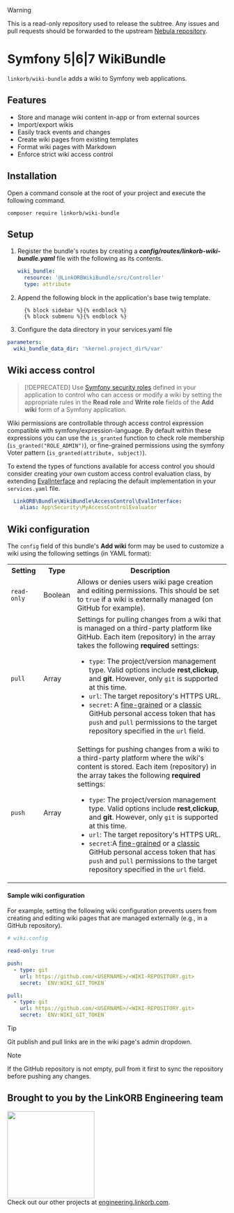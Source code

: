 > [!WARNING]
> This is a read-only repository used to release the subtree. Any issues and pull requests should be forwarded to the
> upstream [Nebula repository](https://github.com/linkorb/nebula).

# Symfony 5|6|7 WikiBundle

`linkorb/wiki-bundle` adds a wiki to Symfony web applications.

## Features

- Store and manage wiki content in-app or from external sources
- Import/export wikis
- Easily track events and changes
- Create wiki pages from existing templates
- Format wiki pages with Markdown
- Enforce strict wiki access control

## Installation

Open a command console at the root of your project and execute the
following command.

```console
composer require linkorb/wiki-bundle
```

## Setup

1. Register the bundle's routes by creating a ***config/routes/linkorb-wiki-bundle.yaml*** file with the following as its contents.

    ```yaml
    wiki_bundle:
      resource: '@LinkORBWikiBundle/src/Controller'
      type: attribute
    ```

2. Append the following block in the application's base twig template.

    ```twig
      {% block sidebar %}{% endblock %}
      {% block submenu %}{% endblock %}
    ```

4. Configure the data directory in your services.yaml file

```yaml
parameters:
  wiki_bundle_data_dir: '%kernel.project_dir%/var'
```

## Wiki access control

> [!DEPRECATED]
Use [Symfony security roles](https://symfony.com/doc/current/security.html#roles) defined in your application to control who can access or modify a wiki by setting the appropriate rules in the **Read role** and **Write role** fields of the **Add wiki** form of a Symfony application.

Wiki permissions are controllable through access control expression compatible with symfony/expression-language.
By default within these expressions you can use the `is_granted` function to check role membership (`is_granted("ROLE_ADMIN")`),
or fine-grained permissions using the symfony Voter pattern (`is_granted(attribute, subject)`).

To extend the types of functions available for access control you should consider creating your own custom access
control evaluation class, by extending [EvalInterface](./src/AccessControl/EvalInterface.php) and replacing the
default implementation in your `services.yaml` file.

```yaml
  LinkORB\Bundle\WikiBundle\AccessControl\EvalInterface:
    alias: App\Security\MyAccessControlEvaluator
```

## Wiki configuration

The `config` field of this bundle's **Add wiki** form may be used to customize a wiki using the following settings (in YAML format):


<table>
  <tr>
    <th>Setting</th>
    <th>Type</th>
    <th>Description</th>
  </tr>

  <tr>
    <td><code>read-only</code></td>
    <td>Boolean</td>
    <td>Allows or denies users wiki page creation and editing permissions. This should be set to <code>true</code> if a wiki is externally managed (on GitHub for example).</td>
  </tr>

  <tr>
    <td><code>pull</code>
    <td>Array</td>
    <td>
      Settings for pulling changes from a wiki that is managed on a third-party platform like GitHub. Each item (repository) in the array takes the following <strong>required</strong> settings:
      <ul>
        <li><code>type</code>: The project/version management type. Valid options include <strong>rest</strong>,<strong>clickup</strong>, and <strong>git</strong>. However, only <code>git</code> is supported at this time.</li>
        <li><code>url</code>: The target repository's HTTPS URL.</li>
        <li><code>secret</code>: A <a href="https://github.com/settings/personal-access-tokens">fine-grained</a> or a <a href="https://github.com/settings/personal-access-tokens">classic</a> GitHub personal access token that has <code>push</code> and <code>pull</code> permissions to the target repository specified in the <code>url</code> field.
        </li>
      </ul>
    </td>
  </tr>

  <tr>
    <td><code>push</code>
    <td>Array</td>
    <td>
      Settings for pushing changes from a wiki to a third-party platform where the wiki's content is stored. Each item (repository) in the array takes the following <strong>required</strong> settings:
      <ul>
        <li><code>type</code>: The project/version management type. Valid options include <strong>rest</strong>,<strong>clickup</strong>, and <strong>git</strong>. However, only <code>git</code> is supported at this time.</li>
        <li><code>url</code>: The target repository's HTTPS URL.</li>
        <li><code>secret</code>:A <a href="https://github.com/settings/personal-access-tokens">fine-grained</a> or a <a href="https://github.com/settings/personal-access-tokens">classic</a> GitHub personal access token that has <code>push</code> and <code>pull</code> permissions to the target repository specified in the <code>url</code> field.
        </li>
      </ul>
    </td>
  </tr>
</table>


#### Sample wiki configuration

For example, setting the following wiki configuration prevents users from creating and editing wiki pages that are managed externally (e.g., in a GitHub repository).

```yaml
# wiki.config

read-only: true

push:
  - type: git
    url: https://github.com/<USERNAME>/<WIKI-REPOSITORY.git>
    secret: `ENV:WIKI_GIT_TOKEN`

pull:
  - type: git
    url: https://github.com/<USERNAME>/<WIKI-REPOSITORY.git>
    secret: `ENV:WIKI_GIT_TOKEN`
```

> [!TIP]
> Git publish and pull links are in the wiki page's admin dropdown.

> [!NOTE]
> If the GitHub repository is not empty, pull from it first to sync the repository before pushing any changes.

## Brought to you by the LinkORB Engineering team

<img src="http://www.linkorb.com/d/meta/tier1/images/linkorbengineering-logo.png" width="200px" /><br />
Check out our other projects at [engineering.linkorb.com](https://engineering.linkorb.com).
